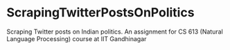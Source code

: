 # ScrapingTwitterPostsOnPolitics
Scraping Twitter posts on Indian politics. An assignment for CS 613 (Natural Language Processing) course at IIT Gandhinagar
